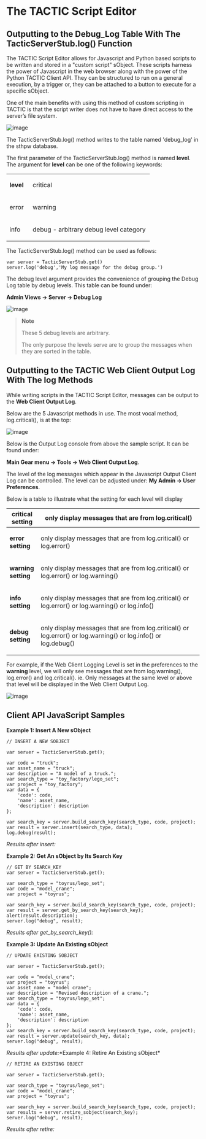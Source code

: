 # The TACTIC Script Editor

## Outputting to the Debug\_Log Table With The TacticServerStub.log() Function

The TACTIC Script Editor allows for Javascript and Python based scripts
to be written and stored in a "custom script" sObject. These scripts
harness the power of Javascript in the web browser along with the power
of the Python TACTIC Client API. They can be structured to run on a
general execution, by a trigger or, they can be attached to a button to
execute for a specific sObject.

One of the main benefits with using this method of custom scripting in
TACTIC is that the script writer does not have to have direct access to
the server’s file system.

![image](media/script-editor_full-view.png)

The TacticServerStub.log() method writes to the table named 'debug\_log'
in the sthpw database.

The first parameter of the TacticServerStub.log() method is named
**level**. The argument for **level** can be one of the following keywords:

<table>
<colgroup>
<col width="16%" />
<col width="83%" />
</colgroup>
<tbody>
<tr class="odd">
<td><p><strong>level</strong></p></td>
<td><p>critical</p></td>
</tr>
<tr class="even">
<td><p>error</p></td>
<td><p>warning</p></td>
</tr>
<tr class="odd">
<td><p>info</p></td>
<td><p>debug - arbitrary debug level category</p></td>
</tr>
</tbody>
</table>

The TacticServerStub.log() method can be used as follows:

    var server = TacticServerStub.get()
    server.log('debug','My log message for the debug group.')

The debug level argument provides the convenience of grouping the Debug
Log table by debug levels. This table can be found under:

**Admin Views → Server → Debug Log**

![image](media/debug_log.png)

> **Note**
>
> These 5 debug levels are arbitrary.
>
> The only purpose the levels serve are to group the messages when they
> are sorted in the table.

## Outputting to the TACTIC Web Client Output Log With The log Methods

While writing scripts in the TACTIC Script Editor, messages can be
output to the **Web Client Output Log**.

Below are the 5 Javascript methods in use. The most vocal method,
log.critical(), is at the top:

![image](media/script_editor_log_messages.png)

Below is the Output Log console from above the sample script. It can be
found under:

**Main Gear menu → Tools → Web Client Output Log**.

The level of the log messages which appear in the Javascript Output
Client Log can be controlled. The level can be adjusted under: **My Admin
→ User Preferences**.

Below is a table to illustrate what the setting for each level will
display

<table>
<colgroup>
<col width="16%" />
<col width="83%" />
</colgroup>
<thead>
<tr class="header">
<th><strong>critical setting</strong></th>
<th>only display messages that are from log.critical()</th>
</tr>
</thead>
<tbody>
<tr class="odd">
<td><p><strong>error setting</strong></p></td>
<td><p>only display messages that are from log.critical() or log.error()</p></td>
</tr>
<tr class="even">
<td><p><strong>warning setting</strong></p></td>
<td><p>only display messages that are from log.critical() or log.error() or log.warning()</p></td>
</tr>
<tr class="odd">
<td><p><strong>info setting</strong></p></td>
<td><p>only display messages that are from log.critical() or log.error() or log.warning() or log.info()</p></td>
</tr>
<tr class="even">
<td><p><strong>debug setting</strong></p></td>
<td><p>only display messages that are from log.critical() or log.error() or log.warning() or log.info() or log.debug()</p></td>
</tr>
</tbody>
</table>

For example, if the Web Client Logging Level is set in the preferences
to the **warning** level, we will only see messages that are from
log.warning(), log.error() and log.critical(). ie. Only messages at the
same level or above that level will be displayed in the Web Client
Output Log.

![image](media/warning_level_example.png)

## Client API JavaScript Samples

**Example 1: Insert A New sObject**

    // INSERT A NEW SOBJECT

    var server = TacticServerStub.get();

    var code = "truck";
    var asset_name = "truck";
    var description = "A model of a truck.";
    var search_type = "toy_factory/lego_set";
    var project = "toy_factory";
    var data = {
        'code': code,
        'name': asset_name,
        'description': description
    };

    var search_key = server.build_search_key(search_type, code, project);
    var result = server.insert(search_type, data);
    log.debug(result);

*Results after insert:*

**Example 2: Get An sObject by Its Search Key**

    // GET BY SEARCH_KEY
    var server = TacticServerStub.get();

    var search_type = "toyrus/lego_set";
    var code = "model_crane";
    var project = "toyrus";

    var search_key = server.build_search_key(search_type, code, project);
    var result = server.get_by_search_key(search_key);
    alert(result.description);
    server.log("debug", result);

*Results after get\_by\_search\_key():*

**Example 3: Update An Existing sObject**

    // UPDATE EXISTING SOBJECT

    var server = TacticServerStub.get();

    var code = "model_crane";
    var project = "toyrus";
    var asset_name = "model crane";
    var description = "Revised description of a crane.";
    var search_type = "toyrus/lego_set";
    var data = {
        'code': code,
        'name': asset_name,
        'description': description
    };
    var search_key = server.build_search_key(search_type, code, project);
    var result = server.update(search_key, data);
    server.log("debug", result);

*Results after update:*\*Example 4: Retire An Existing sObject\*

    // RETIRE AN EXISTING OBJECT

    var server = TacticServerStub.get();

    var search_type = "toyrus/lego_set";
    var code = "model_crane";
    var project = "toyrus";

    var search_key = server.build_search_key(search_type, code, project);
    var results = server.retire_sobject(search_key);
    server.log("debug", result);

*Results after retire:*
